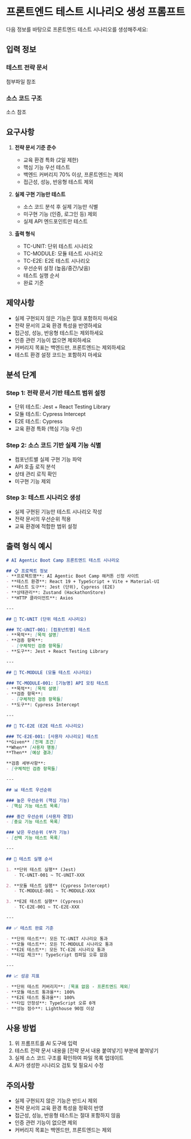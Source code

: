 # 프론트엔드 테스트 시나리오 생성 프롬프트

다음 정보를 바탕으로 프론트엔드 테스트 시나리오를 생성해주세요:

## 입력 정보

### 테스트 전략 문서
첨부파일 참조

### 소스 코드 구조
소스 참조

## 요구사항

1. **전략 문서 기준 준수**
   - 교육 환경 특화 (2일 제한)
   - 핵심 기능 우선 테스트
   - 백엔드 커버리지 70% 이상, 프론트엔드는 제외
   - 접근성, 성능, 반응형 테스트 제외

2. **실제 구현 기능만 테스트**
   - 소스 코드 분석 후 실제 기능만 식별
   - 미구현 기능 (인증, 로그인 등) 제외
   - 실제 API 엔드포인트만 테스트

3. **출력 형식**
   - TC-UNIT: 단위 테스트 시나리오
   - TC-MODULE: 모듈 테스트 시나리오
   - TC-E2E: E2E 테스트 시나리오
   - 우선순위 설정 (높음/중간/낮음)
   - 테스트 실행 순서
   - 완료 기준

## 제약사항
- 실제 구현되지 않은 기능은 절대 포함하지 마세요
- 전략 문서의 교육 환경 특성을 반영하세요
- 접근성, 성능, 반응형 테스트는 제외하세요
- 인증 관련 기능이 없으면 제외하세요
- 커버리지 목표는 백엔드만, 프론트엔드는 제외하세요
- 테스트 환경 설정 코드는 포함하지 마세요

## 분석 단계

### Step 1: 전략 문서 기반 테스트 범위 설정
- 단위 테스트: Jest + React Testing Library
- 모듈 테스트: Cypress Intercept
- E2E 테스트: Cypress
- 교육 환경 특화 (핵심 기능 우선)

### Step 2: 소스 코드 기반 실제 기능 식별
- 컴포넌트별 실제 구현 기능 파악
- API 호출 로직 분석
- 상태 관리 로직 확인
- 미구현 기능 제외

### Step 3: 테스트 시나리오 생성
- 실제 구현된 기능만 테스트 시나리오 작성
- 전략 문서의 우선순위 적용
- 교육 환경에 적합한 범위 설정

## 출력 형식 예시

```markdown
# AI Agentic Boot Camp 프론트엔드 테스트 시나리오

## 📋 프로젝트 정보
- **프로젝트명**: AI Agentic Boot Camp 해커톤 신청 사이트
- **테스트 환경**: React 19 + TypeScript + Vite + Material-UI
- **테스트 도구**: Jest (단위), Cypress (E2E)
- **상태관리**: Zustand (HackathonStore)
- **HTTP 클라이언트**: Axios

---

## 🧪 TC-UNIT (단위 테스트 시나리오)

### TC-UNIT-001: [컴포넌트명] 테스트
- **목적**: [목적 설명]
- **검증 항목**: 
  - [구체적인 검증 항목들]
- **도구**: Jest + React Testing Library

---

## 🔄 TC-MODULE (모듈 테스트 시나리오)

### TC-MODULE-001: [기능명] API 모킹 테스트
- **목적**: [목적 설명]
- **검증 항목**: 
  - [구체적인 검증 항목들]
- **도구**: Cypress Intercept

---

## 🎯 TC-E2E (E2E 테스트 시나리오)

### TC-E2E-001: [사용자 시나리오] 테스트
**Given** [전제 조건]
**When** [사용자 행동]
**Then** [예상 결과]

**검증 세부사항**:
- [구체적인 검증 항목들]

---

## 📊 테스트 우선순위

### 높은 우선순위 (핵심 기능)
- [핵심 기능 테스트 목록]

### 중간 우선순위 (사용자 경험)
- [중요 기능 테스트 목록]

### 낮은 우선순위 (부가 기능)
- [선택 기능 테스트 목록]

---

## 📝 테스트 실행 순서

1. **단위 테스트 실행** (Jest)
   - TC-UNIT-001 ~ TC-UNIT-XXX

2. **모듈 테스트 실행** (Cypress Intercept)
   - TC-MODULE-001 ~ TC-MODULE-XXX

3. **E2E 테스트 실행** (Cypress)
   - TC-E2E-001 ~ TC-E2E-XXX

---

## ✅ 테스트 완료 기준

- **단위 테스트**: 모든 TC-UNIT 시나리오 통과
- **모듈 테스트**: 모든 TC-MODULE 시나리오 통과
- **E2E 테스트**: 모든 TC-E2E 시나리오 통과
- **타입 체크**: TypeScript 컴파일 오류 없음

---

## 📈 성공 지표

- **단위 테스트 커버리지**: [목표 없음 - 프론트엔드 제외]
- **모듈 테스트 통과율**: 100%
- **E2E 테스트 통과율**: 100%
- **타입 안정성**: TypeScript 오류 0개
- **성능 점수**: Lighthouse 90점 이상
```

## 사용 방법

1. 위 프롬프트를 AI 도구에 입력
2. 테스트 전략 문서 내용을 [전략 문서 내용 붙여넣기] 부분에 붙여넣기
3. 실제 소스 코드 구조를 확인하여 파일 목록 업데이트
4. AI가 생성한 시나리오 검토 및 필요시 수정

## 주의사항

- 실제 구현되지 않은 기능은 반드시 제외
- 전략 문서의 교육 환경 특성을 정확히 반영
- 접근성, 성능, 반응형 테스트는 절대 포함하지 않음
- 인증 관련 기능이 없으면 제외
- 커버리지 목표는 백엔드만, 프론트엔드는 제외 